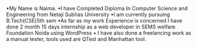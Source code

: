 •My Name is Naima.
•I have Completed Diploma In Computer Science and
Engineering from Netaji Subhas University
•I am currently pursuing B.Tech(CSE)5th sem
•As far as my work Experience is concerned
I have done 2 month 15 days internship as a web developer in SEMS welfare Foundation
Noida using WordPress
• I have also done a freelancing work as a manual tester, tools used are QTest and Manhattan tool.



<!---
Naima2002-alt/Naima2002-alt is a ✨ special ✨ repository because its `README.md` (this file) appears on your GitHub profile.
You can click the Preview link to take a look at your changes.
--->
